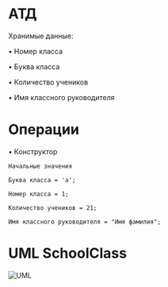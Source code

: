 # АТД
Хранимые данные:

•	Номер класса

•	Буква класса

•	Количество учеников

•	Имя классного руководителя

# Операции
•	Конструктор

    Начальные значения
    
    Буква класса = 'а';
    
    Номер класса = 1;
    
    Количество учеников = 21;
    
    Имя классного руководителя = "Имя фамилия";


    
    
# UML SchoolClass

![UML](https://github.com/Apo1on/Class/assets/147008115/7cbd5278-9a53-48c6-9545-eb9d7f14185a)

